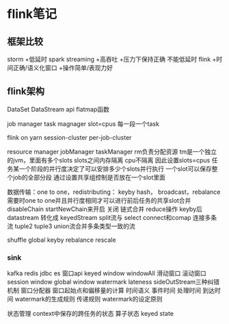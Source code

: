 # flink笔记
## 框架比较
storm +低延时
spark streaming +高吞吐 +压力下保持正确 不能低延时
flink +时间正确/语义化窗口 +操作简单/表现力好

## flink架构
DataSet DataStream api flatmap函数 

job manager  task magnager slot=cpus 每一段一个task

flink on yarn  session-cluster  per-job-cluster

resource manager  jobManager taskManager
rm负责分配资源
tm是一个独立的jvm，里面有多个slots slots之间内存隔离 cpu不隔离 因此设置slots=cpus 任务某一个阶段的并行度决定了可以安排多少个slots并行执行
一个slot可以保存整个job的全部分段 通过设置共享组控制是否放在一个slot里面

数据传输：one to one，redistributing： keyby hash， broadcast，rebalance
需要时one to one并且并行度相同才可以进行前后任务的共享slot合并
disableChain startNewChain来开启 关闭 链式合并
reduce操作
keyby后 datastream 转化成 keyedStream 
split流与 select
connect和comap 连接多条流
tuple2 tuple3
union流合并多条类型一致的流


shuffle global keyby rebalance rescale

### sink
kafka
redis
jdbc
es
窗口api
keyed window  windowAll
滑动窗口 滚动窗口 session window  global window
watermark lateness sideOutStream三种纠错机制
窗口分配器
窗口起始点和偏移量的计算
时间语义
事件时间 处理时间 到达时间
watermark的生成规则 传递规则
watermark的设定原则

状态管理
context中保存的跨任务的状态
算子状态
keyed state






